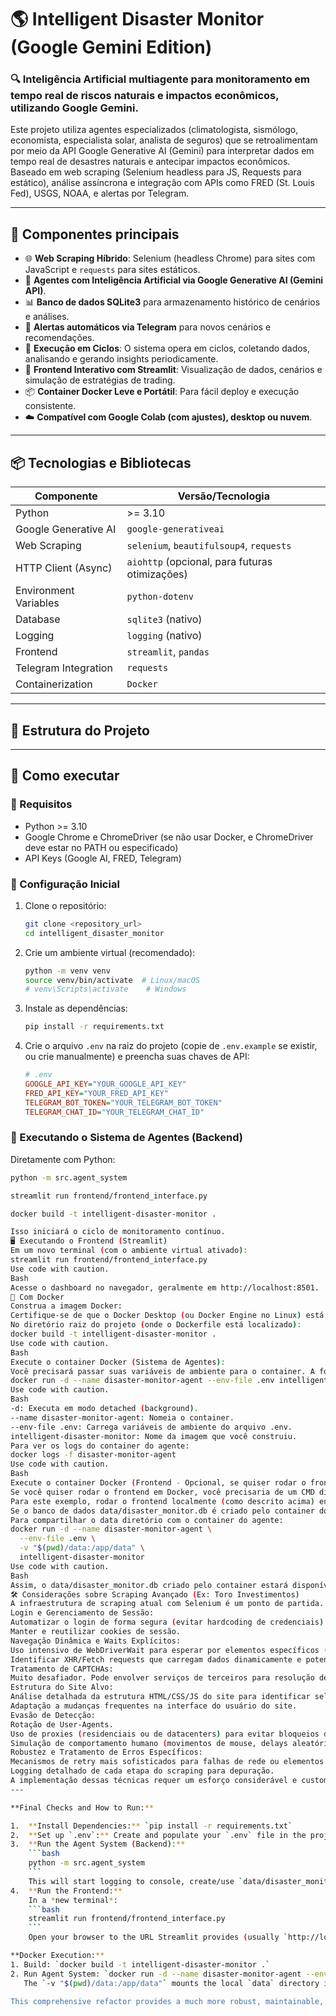 # 🌎 Intelligent Disaster Monitor (Google Gemini Edition)

### 🔍 Inteligência Artificial multiagente para monitoramento em tempo real de riscos naturais e impactos econômicos, utilizando Google Gemini.

Este projeto utiliza agentes especializados (climatologista, sismólogo, economista, especialista solar, analista de seguros) que se retroalimentam por meio da API Google Generative AI (Gemini) para interpretar dados em tempo real de desastres naturais e antecipar impactos econômicos. Baseado em web scraping (Selenium headless para JS, Requests para estático), análise assíncrona e integração com APIs como FRED (St. Louis Fed), USGS, NOAA, e alertas por Telegram.

---

## 🧠 Componentes principais

- 🌐 **Web Scraping Híbrido**: Selenium (headless Chrome) para sites com JavaScript e `requests` para sites estáticos.
- 🧬 **Agentes com Inteligência Artificial via Google Generative AI (Gemini API)**.
- 📊 **Banco de dados SQLite3** para armazenamento histórico de cenários e análises.
- 🔔 **Alertas automáticos via Telegram** para novos cenários e recomendações.
- 🔄 **Execução em Ciclos**: O sistema opera em ciclos, coletando dados, analisando e gerando insights periodicamente.
- 🧱 **Frontend Interativo com Streamlit**: Visualização de dados, cenários e simulação de estratégias de trading.
- 📦 **Container Docker Leve e Portátil**: Para fácil deploy e execução consistente.
- ☁️ **Compatível com Google Colab (com ajustes), desktop ou nuvem**.

---

## 📦 Tecnologias e Bibliotecas

| Componente             | Versão/Tecnologia        |
|------------------------|--------------------------|
| Python                 | >= 3.10                  |
| Google Generative AI   | `google-generativeai`    |
| Web Scraping           | `selenium`, `beautifulsoup4`, `requests` |
| HTTP Client (Async)    | `aiohttp` (opcional, para futuras otimizações) |
| Environment Variables  | `python-dotenv`          |
| Database               | `sqlite3` (nativo)       |
| Logging                | `logging` (nativo)       |
| Frontend               | `streamlit`, `pandas`    |
| Telegram Integration   | `requests`               |
| Containerization       | `Docker`                 |

---

## 📂 Estrutura do Projeto


---

## 🚀 Como executar

### 🔧 Requisitos
- Python >= 3.10
- Google Chrome e ChromeDriver (se não usar Docker, e ChromeDriver deve estar no PATH ou especificado)
- API Keys (Google AI, FRED, Telegram)

### 📝 Configuração Inicial
1.  Clone o repositório:
    ```bash
    git clone <repository_url>
    cd intelligent_disaster_monitor
    ```
2.  Crie um ambiente virtual (recomendado):
    ```bash
    python -m venv venv
    source venv/bin/activate  # Linux/macOS
    # venv\Scripts\activate    # Windows
    ```
3.  Instale as dependências:
    ```bash
    pip install -r requirements.txt
    ```
4.  Crie o arquivo `.env` na raiz do projeto (copie de `.env.example` se existir, ou crie manualmente) e preencha suas chaves de API:
    ```ini
    # .env
    GOOGLE_API_KEY="YOUR_GOOGLE_API_KEY"
    FRED_API_KEY="YOUR_FRED_API_KEY"
    TELEGRAM_BOT_TOKEN="YOUR_TELEGRAM_BOT_TOKEN"
    TELEGRAM_CHAT_ID="YOUR_TELEGRAM_CHAT_ID"
    ```

### 🏃 Executando o Sistema de Agentes (Backend)

Diretamente com Python:
```bash
python -m src.agent_system

streamlit run frontend/frontend_interface.py

docker build -t intelligent-disaster-monitor .

Isso iniciará o ciclo de monitoramento contínuo.
🖥️ Executando o Frontend (Streamlit)
Em um novo terminal (com o ambiente virtual ativado):
streamlit run frontend/frontend_interface.py
Use code with caution.
Bash
Acesse o dashboard no navegador, geralmente em http://localhost:8501.
🐳 Com Docker
Construa a imagem Docker:
Certifique-se de que o Docker Desktop (ou Docker Engine no Linux) está em execução.
No diretório raiz do projeto (onde o Dockerfile está localizado):
docker build -t intelligent-disaster-monitor .
Use code with caution.
Bash
Execute o container Docker (Sistema de Agentes):
Você precisará passar suas variáveis de ambiente para o container. A forma mais fácil é usando um arquivo .env.
docker run -d --name disaster-monitor-agent --env-file .env intelligent-disaster-monitor
Use code with caution.
Bash
-d: Executa em modo detached (background).
--name disaster-monitor-agent: Nomeia o container.
--env-file .env: Carrega variáveis de ambiente do arquivo .env.
intelligent-disaster-monitor: Nome da imagem que você construiu.
Para ver os logs do container do agente:
docker logs -f disaster-monitor-agent
Use code with caution.
Bash
Execute o container Docker (Frontend - Opcional, se quiser rodar o frontend em Docker também):
Se você quiser rodar o frontend em Docker, você precisaria de um CMD diferente no Dockerfile ou uma imagem separada.
Para este exemplo, rodar o frontend localmente (como descrito acima) enquanto o backend roda em Docker é mais simples se eles compartilham o arquivo de banco de dados via volume.
Se o banco de dados data/disaster_monitor.db é criado pelo container do agente, o frontend (rodando localmente ou em outro container) precisa acessar esse arquivo.
Para compartilhar o data diretório com o container do agente:
docker run -d --name disaster-monitor-agent \
  --env-file .env \
  -v "$(pwd)/data:/app/data" \
  intelligent-disaster-monitor
Use code with caution.
Bash
Assim, o data/disaster_monitor.db criado pelo container estará disponível no seu host no diretório data/, e o Streamlit (rodando localmente) poderá acessá-lo.
🛠️ Considerações sobre Scraping Avançado (Ex: Toro Investimentos)
A infraestrutura de scraping atual com Selenium é um ponto de partida. Para plataformas financeiras complexas como a Toro Investimentos, seriam necessárias técnicas mais avançadas:
Login e Gerenciamento de Sessão:
Automatizar o login de forma segura (evitar hardcoding de credenciais).
Manter e reutilizar cookies de sessão.
Navegação Dinâmica e Waits Explícitos:
Uso intensivo de WebDriverWait para esperar por elementos específicos (gráficos, tabelas de cotações, feeds de notícias) antes de tentar interagir ou extrair dados.
Identificar XHR/Fetch requests que carregam dados dinamicamente e potencialmente interceptá-los ou simular sua lógica.
Tratamento de CAPTCHAs:
Muito desafiador. Pode envolver serviços de terceiros para resolução de CAPTCHAs (ex: Anti-CAPTCHA, 2Captcha) ou técnicas para minimizar sua aparição.
Estrutura do Site Alvo:
Análise detalhada da estrutura HTML/CSS/JS do site para identificar seletores robustos.
Adaptação a mudanças frequentes na interface do usuário do site.
Evasão de Detecção:
Rotação de User-Agents.
Uso de proxies (residenciais ou de datacenters) para evitar bloqueios de IP.
Simulação de comportamento humano (movimentos de mouse, delays aleatórios).
Robustez e Tratamento de Erros Específicos:
Mecanismos de retry mais sofisticados para falhas de rede ou elementos não encontrados.
Logging detalhado de cada etapa do scraping para depuração.
A implementação dessas técnicas requer um esforço considerável e customização para cada site alvo. O framework atual provê a base para integrar tais módulos de scraping avançado.
---

**Final Checks and How to Run:**

1.  **Install Dependencies:** `pip install -r requirements.txt`
2.  **Set up `.env`:** Create and populate your `.env` file in the project root.
3.  **Run the Agent System (Backend):**
    ```bash
    python -m src.agent_system
    ```
    This will start logging to console, create/use `data/disaster_monitor.db`, and send Telegram alerts if configured.
4.  **Run the Frontend:**
    In a *new terminal*:
    ```bash
    streamlit run frontend/frontend_interface.py
    ```
    Open your browser to the URL Streamlit provides (usually `http://localhost:8501`).

**Docker Execution:**
1. Build: `docker build -t intelligent-disaster-monitor .`
2. Run Agent System: `docker run -d --name disaster-monitor-agent --env-file .env -v "$(pwd)/data:/app/data" intelligent-disaster-monitor`
   The `-v "$(pwd)/data:/app/data"` mounts the local `data` directory into the container's `/app/data` directory. This way, the SQLite database created by the agent system inside the Docker container will be persistent on your host machine in the `data` folder. The Streamlit app (run locally) can then access this same database file.

This comprehensive refactor provides a much more robust, maintainable, and extensible system using Google Gemini for its AI capabilities. The scraping part is still foundational but allows for plugging in more advanced techniques as needed.
